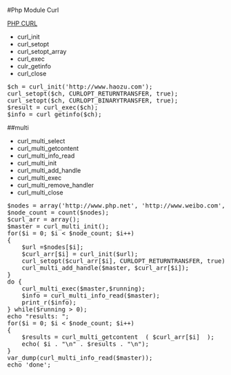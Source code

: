 
#Php Module Curl

[PHP CURL](http://inspire.twgg.org/programming/item/327-php-curl-teaching.html)

* curl_init
* curl_setopt
* curl_setopt_array
* curl_exec
* culr_getinfo
* curl_close


<pre>
$ch = curl_init('http://www.haozu.com');
curl_setopt($ch, CURLOPT_RETURNTRANSFER, true);
curl_setopt($ch, CURLOPT_BINARYTRANSFER, true);
$result = curl_exec($ch);
$info = curl_getinfo($ch);
</pre>

##multi 
* curl_multi_select
* curl_multi_getcontent
* curl_multi_info_read
* curl_multi_init
* curl_multi_add_handle
* curl_multi_exec
* curl_multi_remove_handler
* curl_multi_close
<pre>
$nodes = array('http://www.php.net', 'http://www.weibo.com', 'http://www.haozu.com');
$node_count = count($nodes);
$curl_arr = array();
$master = curl_multi_init();
for($i = 0; $i < $node_count; $i++)
{
    $url =$nodes[$i];
    $curl_arr[$i] = curl_init($url);
    curl_setopt($curl_arr[$i], CURLOPT_RETURNTRANSFER, true);
    curl_multi_add_handle($master, $curl_arr[$i]);
}
do {
    curl_multi_exec($master,$running);
    $info = curl_multi_info_read($master);
    print_r($info);
} while($running > 0);
echo "results: ";
for($i = 0; $i < $node_count; $i++)
{
    $results = curl_multi_getcontent  ( $curl_arr[$i]  );
    echo( $i . "\n" . $results . "\n");
}
var_dump(curl_multi_info_read($master));
echo 'done';
</pre>
